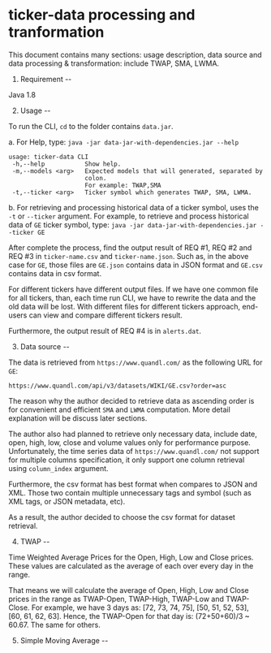 ticker-data processing and tranformation
=====

This document contains many sections: usage description, data source and data processing & transformation: include TWAP, SMA, LWMA.

1. Requirement
--

Java 1.8

2. Usage
--

To run the CLI, `cd` to the folder contains `data.jar`.

a. For Help, type:
`java -jar data-jar-with-dependencies.jar --help`

```
usage: ticker-data CLI
 -h,--help           Show help.
 -m,--models <arg>   Expected models that will generated, separated by
                     colon.
                     For example: TWAP,SMA
 -t,--ticker <arg>   Ticker symbol which generates TWAP, SMA, LWMA.
```

b. For retrieving and processing historical data of a ticker symbol, uses the `-t` or `--ticker` argument. For example, to retrieve and process historical data of `GE` ticker symbol, type: 
`java -jar data-jar-with-dependencies.jar --ticker GE`

After complete the process, find the output result of REQ #1, REQ #2 and REQ #3 in `ticker-name.csv` and `ticker-name.json`. Such as, in the above case for `GE`, those files are `GE.json` contains data in JSON format and `GE.csv` contains data in csv format.

For different tickers have different output files. If we have one common file for all tickers, than, each time run CLI, we have to rewrite the data and the old data will be lost. With different files for different tickers approach, end-users can view and compare different tickers result. 

Furthermore, the output result of REQ #4 is in `alerts.dat`.

3. Data source
--

The data is retrieved from `https://www.quandl.com/` as the following URL for `GE`:

`https://www.quandl.com/api/v3/datasets/WIKI/GE.csv?order=asc`

The reason why the author decided to retrieve data as ascending order is for convenient and efficient `SMA` and `LWMA` computation. More detail explanation will be discuss later sections.

The author also had planned to retrieve only necessary data, include date, open, high, low, close and volume values only for performance purpose. Unfortunately, the time series data of `https://www.quandl.com/` not support for multiple columns specification, it only support one column retrieval using `column_index` argument.

Furthermore, the csv format has best format when compares to JSON and XML. Those two contain multiple unnecessary tags and symbol (such as XML tags, or JSON metadata, etc).

As a result, the author decided to choose the csv format for dataset retrieval.

4. TWAP
--

Time Weighted Average Prices for the Open, High, Low and Close prices. These values are calculated as the average of each over every day in the range. 

That means we will calculate the average of Open, High, Low and Close prices in the range as TWAP-Open, TWAP-High, TWAP-Low and TWAP-Close. For example, we have 3 days as: [72, 73, 74, 75], [50, 51, 52, 53], [60, 61, 62, 63]. Hence, the TWAP-Open for that day is: (72+50+60)/3 ~ 60.67. The same for others.

5. Simple Moving Average
--

